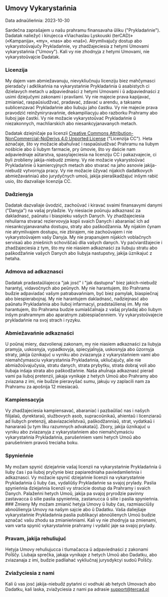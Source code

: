 ## Umovy Vykarystańnia 

Data adnaŭlieńnia: 2023-10-30 

Sardečna zaprašajem u našu prahramu finansavaha ŭliku ("Prykladańnie"). Dadatak naliežyć i kirujecca «Viachaslau 
Lyskouski (terCAD)» («Kampanija», «my», «nas» abo «naš»). Atrymlivajučy dostup abo vykarystoŭvajučy Prykladańnie, vy 
zhadžajeciesia z hetymi Umovami vykarystańnia ("Umovy"). Kali vy nie zhodnyja z hetymi Umovami, nie vykarystoŭvajcie 
Dadatak. 


### Licenzija 

My dajem vam abmiežavanuju, nievykliučnuju licenziju biez mahčymasci pieradačy i adklikańnia na vykarystańnie 
Prykladańnia ŭ asabistych ci d́zielavych metach u adpaviednaści z hetymi Umovami i ŭ adpaviednaści z usimi d́ziejučymi 
zakonami i pravilami. Vy nie majecie prava kapijavać, zmianiać, raspaŭsiudžvać, pradavać, zdavać u arendu, a taksama 
sublicenzavać Prykladańnie abo liubuju jaho častku. Vy nie majecie prava pravodzić reinžyniryravańnie, dekampiliacyju 
abo razborku Prahramy abo liuboj jaje častki. Vy nie možacie vykarystoŭvać Prykladańnie ŭ niezakonnych, machliarskich 
abo niesankcyjanavanych metach. 

Dadatak dziejničaje pa licenzii 
[Creative Commons Attribution-NonCommercial-NoDerivs 4.0 Unported License](https://creativecommons.org/licenses/by-nc-nd/4.0/deed.en) 
("Licenzija CC"). Heta aznačaje, što vy možacie abahuĺvać i raspaŭsiudžvać Prahramu na liubym nośbicie abo ŭ liubym 
farmacie, pry ŭmovie, što vy daście nam adpaviednaje aŭtarstva, spasylajeciesia na licenziju CC i pakazvajecie, ci 
byli zroblieny jakija-niebudź zmieny. Vy nie možacie vykarystoŭvać Prykladańnie ŭ kamiercyjnych metach abo stvarać na 
jaho asnovie jakija-niebudź vytvornyja pracy. Vy nie možacie ŭžyvać nijakich dadatkovych abmiežavańniaŭ abo jurydyčnych 
umoŭ, jakija pieraškadžajuć inšym rabić usio, što dazvaliaje licenzija CC. 


### Dad́zienyja 

Dadatak dazvaliaje ŭvodzić, zachoŭvać i kiravać svaimi finansavymi danymi ("Danyja") na vašaj prylad́zie. Vy niesiacie 
poŭnuju adkaznasć za dakladnasć, paŭnatu i biaspieku vašych Danych. Vy zhadžajeciesia rehuliarna stvarać reziervovyja 
kopii svaich Danych i abaraniać ich ad niesankcyjanavanaha dostupu, straty abo paškodžannia. My nijakim čynam nie 
atrymlivajem dostupu, nie zbirajem, nie zachoŭvajem i nie vykarystoŭvajem vašy Danyja. My nie prapanujem nijakich 
voblačnych servisaŭ abo zniešnich schoviščaŭ dlia vašych danych. Vy paćviardžajecie i zhadžajeciesia z tym, što my nie 
niasiem adkaznaści za liubuju stratu abo paškodžańnie vašych Danych abo liubyja nastupstvy, jakija ŭznikajuć z hetaha. 


### Admova ad adkaznasci 

Dadatak pradastaŭliajecca "jak josć" i "jak dastupna" biez jakich-niebud́ź harantyj, vidavočnych abo peŭnych. My nie 
harantujem, što Prahrama bud́zie adpaviadać vašym patrabavańniam, być biez pamylak, biaspiečnaj abo biespierabojnaj. 
My nie harantujem dakladnasć, nad́ziejnasć abo paŭnatu Prykladańnia abo liuboj infarmacyi, pradstaŭlienaj im. My nie 
harantujem, što Prahrama budzie sumiaščaĺnaja z vašaj pryladaj abo liubym inšym prahramnym abo aparatnym 
zabiespiačenniem. Vy vykarystoŭvajecie prykladańnie na svoj strach i ryzyku. 


### Abmiežavańnie adkaznaści 

U poŭnaj miery, dazvolienaj zakonam, my nie niasiem adkaznaści za liubyja pramyja, uskosnyja, vypadkovyja, 
spiecyjaĺnyja, uskosnyja abo ŭzornyja straty, jakija ŭznikajuć u vyniku abo zviazanyja z vykarystańniem vami abo 
niemahčymasciu vykarystańnia Prykladańnia, ukliučajučy, alie nie abmiažoŭvajučysia, stratu danych, strata prybytku, 
strata dobraj voli abo liubaja inšaja strata abo paškodžańnie. Naša ahuĺnaja adkaznasć pierad vami pa liuboj pretenzii, 
jakaja vynikaje z hetych Umoŭ abo Prahramy abo zviazana z imi, nie bud́zie pieravyšać sumu, jakuju vy zaplacili nam za 
Prahramu za apošnija 12 miesiacaŭ. 


### Kampiensacyja 

Vy zhadžajeciesia kampiensavać, abaraniać i pazbaŭliać nas i našych filijalaŭ, dyrektaraŭ, službovych asob, 
supracoŭnikaŭ, ahientaŭ i licenziaraŭ ad liubych pretenzij, abaviazacieĺstvaŭ, paškodžanniaŭ, strat, vydatkaŭ i 
hanararaŭ [u tym liku razumnych advakataŭ]. Zbory, jakija ŭznikajuć u vyniku abo zviazanyja z vykarystańniem abo 
niemahčymaściu vykarystańnia Prykladańnia, parušeńniem vami hetych Umoŭ abo parušeńniem pravoŭ treciaha boku. 


### Spynieńnie 

My možam spynić dziejańnie vašaj licenzii na vykarystańnie Prykladańnia ŭ liuby čas i pa liuboj pryčynie biez 
papiaredniaha paviedamlieńnia i adkaznasci. Vy možacie spynić dziejańnie licenzii na vykarystańnie Prykladańnia ŭ 
liuby čas, vydaliŭšy Prykladańnie sa svajoj prylady. Paslia spynieńnia d́ziejańnia licenzii vy stracicie dostup da
Prahramy i svaich Danych. Palažeńni hetych Umoŭ, jakija pa svajoj pryrod́zie pavinny zastavacca ŭ silie paslia 
spynieńnia, zastanucca ŭ silie i paslia spynieńnia. ### Zmieny My možam zmianić hetyja Umovy ŭ liuby čas, razmiasciŭšy 
abnoŭlienyja Umovy na našym sajcie abo ŭ Dadatku. Vaša daliejšaje vykarystańnie Prykladańnia paslia publikacyi 
abnoŭlienych Umoŭ bud́zie aznačać vašu zhodu sa zmianieńniami. Kali vy nie zhodnyja sa zmienami, vam varta spynić 
vykarystańnie prahramy i vydalić jaje sa svajoj prylady. 


### Pravam, jakija rehuliujuć 

Hetyja Umovy rehuliujucca i tlumačacca ŭ adpaviednaści z zakonami Poĺščy. Liubaja sprečka, jakaja vynikaje z hetych 
Umoŭ abo Dadatku, abo zviazanaja z imi, bud́zie padliahać vykliučnaj jurysdykcyi sudoŭ Poĺščy. 


### Zviažyciesia z nami 

Kali ŭ vas josć jakija-niebud́ź pytańni ci vodhuki ab hetych Umovach abo Dadatku, kali laska, zviažyciesia z nami pa 
adrasie support@tercad.pl
